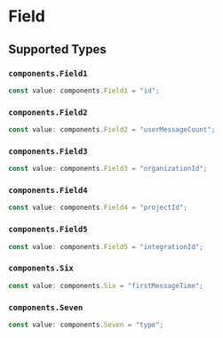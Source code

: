 # Field


## Supported Types

### `components.Field1`

```typescript
const value: components.Field1 = "id";
```

### `components.Field2`

```typescript
const value: components.Field2 = "userMessageCount";
```

### `components.Field3`

```typescript
const value: components.Field3 = "organizationId";
```

### `components.Field4`

```typescript
const value: components.Field4 = "projectId";
```

### `components.Field5`

```typescript
const value: components.Field5 = "integrationId";
```

### `components.Six`

```typescript
const value: components.Six = "firstMessageTime";
```

### `components.Seven`

```typescript
const value: components.Seven = "type";
```

